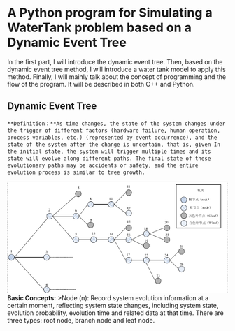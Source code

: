 # A Python program for Simulating a WaterTank problem based on a Dynamic Event Tree    

In the first part, I will introduce the dynamic event tree. Then, based on the dynamic event tree method, I will introduce a water tank model to apply this method. Finally, I will mainly talk about the concept of programming and the flow of the program. It will be described in both C++ and Python.         
## Dynamic Event Tree     
    **Definition：**As time changes, the state of the system changes under the trigger of different factors (hardware failure, human operation, process variables, etc.) (represented by event occurrence), and the state of the system after the change is uncertain, that is, given In the initial state, the system will trigger multiple times and its state will evolve along different paths. The final state of these evolutionary paths may be accidents or safety, and the entire evolution process is similar to tree growth.
![image](https://github.com/iuming/20190409/blob/master/images/%E5%BE%AE%E4%BF%A1%E5%9B%BE%E7%89%87_20190923213614.png)          
    **Basic Concepts:**
    >Node (n): Record system evolution information at a certain moment, reflecting system state changes, including system state, evolution probability, evolution time and related data at that time. There are three types: root node, branch node and leaf node.
